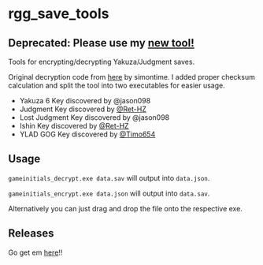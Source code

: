 # rgg_save_tools

## Deprecated: Please use my [new tool!](https://github.com/GarnetSunset/rgg_save_tool_py)

Tools for encrypting/decrypting Yakuza/Judgment saves.

Original decryption code from [here](https://gist.github.com/simontime/59661a189b20fc3517b20d8c9f329017) by simontime. I
added proper checksum calculation and split the tool into two executables for easier usage.

- Yakuza 6 Key discovered by @jason098 
- Judgment Key discovered by [@Ret-HZ](https://github.com/Ret-HZ) 
- Lost Judgment Key discovered by @jason098
- Ishin Key discovered by [@Ret-HZ](https://github.com/Ret-HZ)
- YLAD GOG Key discovered by [@Timo654](https://github.com/Timo654)

## Usage

`gameinitials_decrypt.exe data.sav` will output into `data.json`.

`gameinitials_encrypt.exe data.json` will output into `data.sav`.

Alternatively you can just drag and drop the file onto the respective exe.

## Releases

Go get em [here](https://github.com/GarnetSunset/rgg_save_tools/actions/workflows/windows-compile.yml)!!

